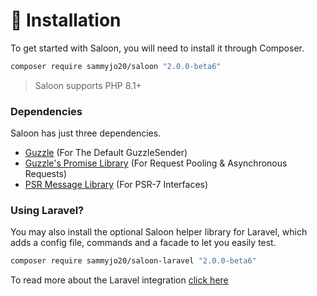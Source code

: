 # 👋 Installation

To get started with Saloon, you will need to install it through Composer.&#x20;

```bash
composer require sammyjo20/saloon "2.0.0-beta6"
```

> Saloon supports PHP 8.1+

### Dependencies

Saloon has just three dependencies.

* [Guzzle](https://github.com/guzzle/guzzle) (For The Default GuzzleSender)
* [Guzzle's Promise Library](https://github.com/guzzle/promises) (For Request Pooling & Asynchronous Requests)
* [PSR Message Library](https://github.com/php-fig/http-message) (For PSR-7 Interfaces)

### Using Laravel?

You may also install the optional Saloon helper library for Laravel, which adds a config file, commands and a facade to let you easily test.

```bash
composer require sammyjo20/saloon-laravel "2.0.0-beta6"
```

To read more about the Laravel integration [click here](../digging-deeper/laravel-integration.md)
